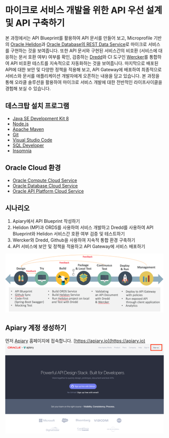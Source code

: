 # 마이크로 서비스 개발을 위한 API 우선 설계 및 API 구축하기

본 과정에서는 API Blueprint를 활용하여 API 문서를 만들어 보고, Microprofile 기반의 [Oracle Helidon](http://helidon.io)과 [Oracle Database의 REST Data Service](https://www.oracle.com/database/technologies/appdev/rest.html)로 마이크로 서비스를 구현하는 것을 보여줍니다. 
또한 API 문서와 구현된 서비스간의 비호환 (서비스에 대응하는 문서 호환 여부) 여부를 확인, 검증하는 [Dredd](https://github.com/apiaryio/dredd)와 CI 도구인 [Wercker](https://app.wercker.com/)를 통합하여 API 비호환 테스트를 지속적으로 자동화하는 것을 보여줍니다.
마지막으로 배포된 API에 대한 보안 및 다양한 정책을 적용해 보고, API Gateway에 배포하여 최종적으로 서비스와 문서를 애플리케이션 개발자에게 오픈하는 내용을 담고 있습니다.
본 과정을 통해 오라클 솔루션을 활용하여 마이크로 서비스 개발에 대한 전반적인 라이프사이클을 경험해 보실 수 있습니다.

## 데스크탑  설치 프로그램
* [Java SE Development Kit 8](https://www.oracle.com/technetwork/java/javase/downloads/jdk8-downloads-2133151.html)
* [Node.js](https://nodejs.org/ko/download)
* [Apache Maven](https://maven.apache.org/download.cgi)
* [Git](https://git-scm.com/download/win)
* [Visual Studio Code](https://code.visualstudio.com/download)
* [SQL Developer](https://www.oracle.com/technetwork/developer-tools/sql-developer/downloads/index.html)
* [Insomnia](https://insomnia.rest/download)

## Oracle Cloud 환경
* [Oracle Compute Cloud Service](https://cloud.oracle.com/ko_KR/compute)
* [Oracle Database Cloud Service](https://cloud.oracle.com/ko_KR/database)
* [Oracle API Platform Cloud Service](https://cloud.oracle.com/ko_KR/api-platform)

## 시나리오
1. Apiary에서 API Blueprint 작성하기
2. Helidon (MP)과 ORDS를 사용하여 서비스 개발하고 Dredd를 사용하여 API Blueprint와 Helidon 서비스간 호환 여부 검증 및 테스트하기
3. Wercker와 Dredd, Github을 사용하여 지속적 통합 환경 구축하기
4. API 서비스에 보안 및 정책을 적용하고 API Gateway에 서비스 배포하기

![Scenario](images/api_first_design_scenario.png)

## Apiary 계정 생성하기
먼저 [Apiary](https://apiary.io) 홈페이지에 접속합니다.
[https://apiary.io](https://apiary.io)
![apiary home](images/apiary_home.png)

